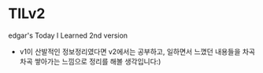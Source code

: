 # TILv2
edgar's Today I Learned 2nd version

- v1이 산발적인 정보정리였다면 v2에서는 공부하고, 일하면서 느꼈던 내용들을 차곡차곡 쌓아가는 느낌으로 정리를 해볼 생각입니다:)

